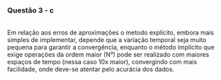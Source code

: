 <h3> Questão 3 - c </h3>
<br> Em relação aos erros de aproximações o metodo explícito, embora mais simples de implementar, depende que a variação temporal
    seja muito pequena para garantir a convergência, enquanto o método implícito que exige operações da ordem maior (N³) pode ser 
    realizado com maiores espaços de tempo (nessa caso 10x maior), convergindo com mais facilidade, onde deve-se atentar pelo
    acurácia dos dados.
